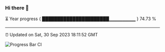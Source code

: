### Hi there 👋

⏳ Year progress { ██████████████████████▁▁▁▁▁▁▁▁ } 74.73 %

---

⏰ Updated on Sat, 30 Sep 2023 18:11:52 GMT

![Progress Bar CI](https://github.com/liununu/liununu/workflows/Progress%20Bar%20CI/badge.svg)
